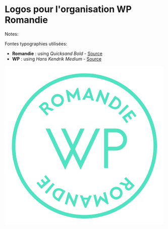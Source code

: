 # Logos pour l'organisation WP Romandie

Notes: 

Fontes typographies utilisées:

- **Romandie** : using *Quicksand Bold* - [Source](https://www.fontsquirrel.com/fonts/quicksand)
- **WP** : using *Hans Kendrik Medium* - [Source](https://sellfy.com/p/YcMa/)

![logo](logo-arrondi@2x.png)
